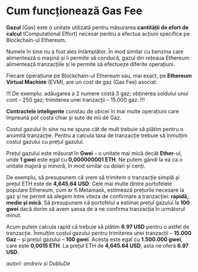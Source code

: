 # Cum funcționează Gas Fee

**Gazul** (Gas) este o unitate utilizată pentru măsurarea **cantității de efort de calcul** (Computational Effort) necesar pentru a efectua acțiuni specifice pe Blockchain-ul Ethereum.

Numele în sine nu a fost ales întâmplător. În mod similar cu benzina care alimentează o mașină și îi permite să conducă, gazul din rețeaua Ethereum alimentează tranzacțiile și le permite să efectueze diferite operațiuni.

Fiecare operațiune pe Blockchain-ul Ethereum sau, mai exact, pe
**Ethereum Virtual Machine** (EVM), are un cost de gaz (Gas Fee) asociat.

!!!
De exemplu: adăugarea a 2 numere costă 3 gaz; obținerea soldului
unui cont – 250 gaz; trimiterea unei tranzacții – 15.000 gaz.
!!!

**Contractele inteligente** constau de obicei în mai multe operațiuni care împreună pot costa chiar și sute de mii de Gaz.

Costul gazului în sine nu ne spune cât de mult trebuie să plătim pentru o anumită tranzacție. Pentru a calcula taxa de tranzacție trebuie să înmulțim costul gazului cu prețul gazului.

Prețul gazului este măsurat în **Gwei** – o unitate mai mică decât **Ether**-ul, unde **1 gwei** este egal cu **0,000000001 ETH**. Ne putem gândi la ea ca o unitate majoră și minoră, în mod similar cu dolari și cenți.

De exemplu, să presupunem că vrem să trimitem o tranzacție simplă și prețul ETH este de **4,645.64 USD**. Cele mai multe dintre portofelele populare Ethereum, cum ar fi Metamask, estimează prețurile necesare la gaz și ne permit să alegem între viteza de confirmare a tranzacției: **rapidă, medie și mică**. Să presupunem că portofelul a estimat prețul gazului la **100 gwei** dacă dorim să avem șansa de a ne confirma tranzacția în următorul minut.

Acum putem calcula rapid că trebuie să plătim **6.97 USD** pentru o astfel de tranzacție. Înmulțim costul gazului pentru trimiterea unei tranzacții – **15.000 Gaz** – și prețul gazului – **100 gwei**. Acesta este egal cu **1.500.000 gwei**, care este **0,0015 ETH**. La prețul ETH de **4,645.64 USD**, asta ne oferă **6.97 USD**.

_autori: andreiv si DubluDe_
